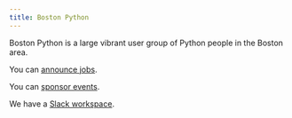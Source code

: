 ```yaml
---
title: Boston Python
---
```


Boston Python is a large vibrant user group of Python people in the Boston area.

You can [announce jobs](jobs.md).

You can [sponsor events](sponsorship.md).

We have a [Slack workspace](slack.md).
